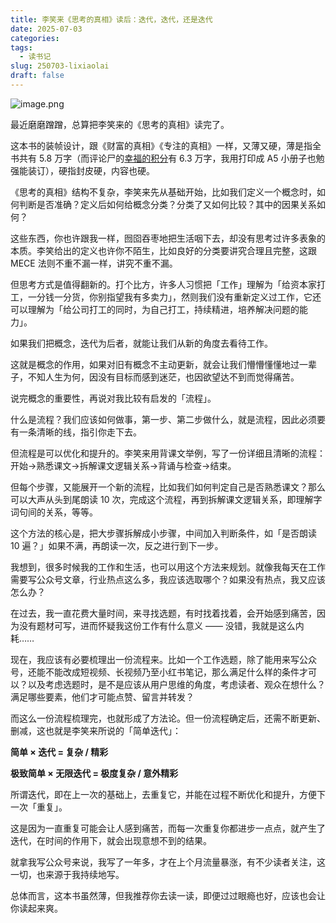 ```yaml
---
title: 李笑来《思考的真相》读后：迭代，迭代，还是迭代
date: 2025-07-03
categories: 
tags:
  - 读书记
slug: 250703-lixiaolai
draft: false
---
```

![image.png](https://img.liangmouyin.com/2025/07/90449056ff5db11bdad31e3d5f5ac11e.png)

最近磨磨蹭蹭，总算把李笑来的《思考的真相》读完了。

这本书的装帧设计，跟《财富的真相》《专注的真相》一样，又薄又硬，薄是指全书共有 5.8 万字（而评论尸的[幸福的积分](https://1q43.blog/post/5322/)有 6.3 万字，我用打印成 A5 小册子也勉强能装订），硬指封皮硬，内容也硬。

《思考的真相》结构不复杂，李笑来先从基础开始，比如我们定义一个概念时，如何判断是否准确？定义后如何给概念分类？分类了又如何比较？其中的因果关系如何？

这些东西，你也许跟我一样，囫囵吞枣地把生活咽下去，却没有思考过许多表象的本质。李笑给出的定义也许你不陌生，比如良好的分类要讲究合理且完整，这跟 MECE 法则不重不漏一样，讲究不重不漏。

但思考方式是值得翻新的。打个比方，许多人习惯把「工作」理解为「给资本家打工，一分钱一分货，你别指望我有多卖力」，然则我们没有重新定义过工作，它还可以理解为「给公司打工的同时，为自己打工，持续精进，培养解决问题的能力」。

如果我们把概念，迭代为后者，就能让我们从新的角度去看待工作。

这就是概念的作用，如果对旧有概念不主动更新，就会让我们懵懵懂懂地过一辈子，不知人生为何，因没有目标而感到迷茫，也因欲望达不到而觉得痛苦。

说完概念的重要性，再说对我比较有启发的「流程」。

什么是流程？我们应该如何做事，第一步、第二步做什么，就是流程，因此必须要有一条清晰的线，指引你走下去。

但流程是可以优化和提升的。李笑来用背课文举例，写了一份详细且清晰的流程：开始→熟悉课文→拆解课文逻辑关系→背诵与检查→结束。

但每个步骤，又能展开一个新的流程，比如我们如何判定自己是否熟悉课文？那么可以大声从头到尾朗读 10 次，完成这个流程，再到拆解课文逻辑关系，即理解字词句间的关系，等等。

这个方法的核心是，把大步骤拆解成小步骤，中间加入判断条件，如「是否朗读 10 遍？」如果不满，再朗读一次，反之进行到下一步。

我想到，很多时候我的工作和生活，也可以用这个方法来规划。就像我每天在工作需要写公众号文章，行业热点这么多，我应该选取哪个？如果没有热点，我又应该怎么办？

在过去，我一直花费大量时间，来寻找选题，有时找着找着，会开始感到痛苦，因为没有题材可写，进而怀疑我这份工作有什么意义 —— 没错，我就是这么内耗……

现在，我应该有必要梳理出一份流程来。比如一个工作选题，除了能用来写公众号，还能不能改成短视频、长视频乃至小红书笔记，那么满足什么样的条件才可以？以及考虑选题时，是不是应该从用户思维的角度，考虑读者、观众在想什么？满足哪些要素，他们才可能点赞、留言并转发？

而这么一份流程梳理完，也就形成了方法论。但一份流程确定后，还需不断更新、删减，这也就是李笑来所说的「简单迭代」：

**简单 × 迭代 = 复杂 / 精彩**

**极致简单 × 无限迭代 = 极度复杂 / 意外精彩**

所谓迭代，即在上一次的基础上，去重复它，并能在过程不断优化和提升，方便下一次「重复」。

这是因为一直重复可能会让人感到痛苦，而每一次重复你都进步一点点，就产生了迭代，在时间的作用下，就会出现意想不到的结果。

就拿我写公众号来说，我写了一年多，才在上个月流量暴涨，有不少读者关注，这一切，也来源于我持续地写。

总体而言，这本书虽然薄，但我推荐你去读一读，即便过过眼瘾也好，应该也会让你读起来爽。